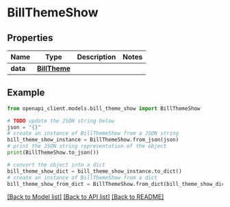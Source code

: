 # BillThemeShow


## Properties

Name | Type | Description | Notes
------------ | ------------- | ------------- | -------------
**data** | [**BillTheme**](BillTheme.md) |  | 

## Example

```python
from openapi_client.models.bill_theme_show import BillThemeShow

# TODO update the JSON string below
json = "{}"
# create an instance of BillThemeShow from a JSON string
bill_theme_show_instance = BillThemeShow.from_json(json)
# print the JSON string representation of the object
print(BillThemeShow.to_json())

# convert the object into a dict
bill_theme_show_dict = bill_theme_show_instance.to_dict()
# create an instance of BillThemeShow from a dict
bill_theme_show_from_dict = BillThemeShow.from_dict(bill_theme_show_dict)
```
[[Back to Model list]](../README.md#documentation-for-models) [[Back to API list]](../README.md#documentation-for-api-endpoints) [[Back to README]](../README.md)


